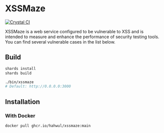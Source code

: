 # XSSMaze

[![Crystal CI](https://github.com/hahwul/xssmaze/actions/workflows/crystal.yml/badge.svg)](https://github.com/hahwul/xssmaze/actions/workflows/crystal.yml)

XSSMaze is a web service configured to be vulnerable to XSS and is intended to measure and enhance the performance of security testing tools. You can find several vulnerable cases in the list below.

## Build
```bash
shards install
shards build

./bin/xssmaze
# Default: http://0.0.0.0:3000
```

## Installation
### With Docker
```bash
docker pull ghcr.io/hahwul/xssmaze:main
```